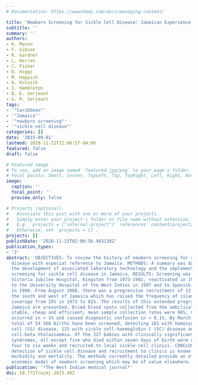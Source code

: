 ```yaml
---
# Documentation: https://wowchemy.com/docs/managing-content/

title: 'Newborn Screening for Sickle Cell Disease: Jamaican Experience.'
subtitle: ''
summary: ''
authors:
- K. Mason
- F. Gibson
- R. Gardner
- L. Warren
- C. Fisher
- D. Higgs
- M. Happich
- A. Kulozik
- I. Hambleton
- B. E. Serjeant
- G. R. Serjeant
tags:
- '"Caribbean"'
- '"Jamaica"'
- '"newborn screening"'
- '"sickle cell disease"'
categories: []
date: '2015-09-01'
lastmod: 2020-11-22T22:06:57-04:00
featured: false
draft: false

# Featured image
# To use, add an image named `featured.jpg/png` to your page's folder.
# Focal points: Smart, Center, TopLeft, Top, TopRight, Left, Right, BottomLeft, Bottom, BottomRight.
image:
  caption: ''
  focal_point: ''
  preview_only: false

# Projects (optional).
#   Associate this post with one or more of your projects.
#   Simply enter your project's folder or file name without extension.
#   E.g. `projects = ["internal-project"]` references `content/project/deep-learning/index.md`.
#   Otherwise, set `projects = []`.
projects: []
publishDate: '2020-11-23T02:06:56.943138Z'
publication_types:
- '2'
abstract: 'OBJECTIVES: To review the history of newborn screening for sickle cell
  disease with especial reference to Jamaica. METHODS: A summary was done of the history,
  the development of associated laboratory technology and the implementation of newborn
  screening for sickle cell disease in Jamaica. RESULTS: Screening was initiated at
  Victoria Jubilee Hospital, Kingston from 1973-1981, reactivated in 1995 and extended
  to the University Hospital of the West Indies in 1997 and to Spanish Town Hospital
  in 1998. From August 2008, there was a progressive recruitment of 12 hospitals in
  the south and west of Jamaica which has raised the frequency of islandwide newborn
  coverage from 25% in 1973 to 81%. The results of this extended programme in southwest
  Jamaica are presented. Dried blood spots collected from the umbilical cord proved
  stable, cheap and efficient; mean sample collection rates were 98%, maternal contamination
  occurred in < 1% and caused diagnostic confusion in < 0.1%. By March 31, 2015, a
  total of 54 566 births have been screened, detecting 161 with homozygous sickle
  cell (SS) disease, 125 with sickle cell-haemoglobin C (SC) disease and 36 with sickle
  cell-beta thalassaemia. Of the 327 babies with clinically significant sickle cell
  syndromes, all except five who died within seven days of birth were confirmed by
  four to six weeks and recruited to local sickle cell clinics. CONCLUSION: Early
  detection of sickle cell disease and recruitment to clinics is known to reduce its
  morbidity and mortality. The methods currently detailed provide an effective and
  economic model of newborn screening which may be of value elsewhere.'
publication: '*The West Indian medical journal*'
doi: 10.7727/wimj.2015.492
---
```

